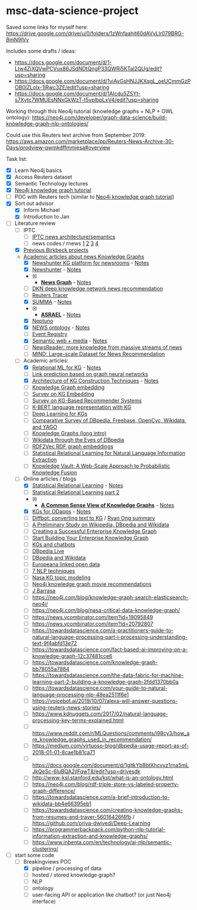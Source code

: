 # msc-data-science-project

Saved some links for myself here: https://drive.google.com/drive/u/0/folders/1zWnfaahjt60dAVvLlr079BRG-BmN9IVy

Includes some drafts / ideas:
 - https://docs.google.com/document/d/1-Ltw4ZjXQVwPCVux86JSdNDtQngP33QWRi5KTal2QUg/edit?usp=sharing
 - https://docs.google.com/document/d/1viAyGsHNJJKXqgL_oeUCmmGzPOB0lZLolx-1lRwc3ZE/edit?usp=sharing
 - https://docs.google.com/document/d/1AIcdu5ZSYt-s7Xytc7WMUEsNNxGkWzT-t5vpIbpLxV4/edit?usp=sharing

Working through this Neo4j tutorial (knowledge graphs + NLP + OWL ontology): https://neo4j.com/developer/graph-data-science/build-knowledge-graph-nlp-ontologies/

Could use this Reuters text archive from September 2019: https://aws.amazon.com/marketplace/pp/Reuters-News-Archive-30-Days/prodview-qwmkdffmmjesa#overview


Task list:

 - [x] Learn Neo4j basics
 - [x] Access Reuters dataset
 - [x] Semantic Technology lectures
 - [x] [Neo4j knowledge graph tutorial](https://neo4j.com/developer/graph-data-science/build-knowledge-graph-nlp-ontologies/)
 - [ ] POC with Reuters tech (similar to [Neo4j knowledge graph tutorial](https://neo4j.com/developer/graph-data-science/build-knowledge-graph-nlp-ontologies/))
 - [x] Sort out advisor
   - [x] Inform Michael
   - [x] Introduction to Jan
 - [ ] Literature review
   - [ ] IPTC
     - [ ] [IPTC news architecture/semantics](https://www.researchgate.net/publication/221467264_Bringing_the_IPTC_News_Architecture_into_the_Semantic_Web)
     - [ ] news codes / rnews [1](https://iptc.org/standards/newscodes/) [2](http://cv.iptc.org/newscodes/) [3](http://cv.iptc.org/newscodes/mediatopic) [4](http://show.newscodes.org/index.html?newscodes=medtop)
   - [x] [Previous Birkbeck projects](https://www.dcs.bbk.ac.uk/intranet/index.php/MSc_Student_Projects)
   - [Academic articles about news Knowledge Graphs](https://scholar.google.com/scholar?hl=en&as_sdt=2005&sciodt=0%2C5&cites=1198780147227444438&scipsc=&q=%22knowledge+graph%22+news&btnG=)
     - [x] [Newshunter KG platform for newsrooms](https://www.sciencedirect.com/science/article/pii/S0166361520305558) - [Notes](https://github.com/heychrisek/msc-data-science-project/blob/main/article-notes/2021-03-17-https-www-sciencedirect-com-science-article-pii-S0166361520305558.md)
     - [x] [Newshunter](https://ojs.bibsys.no/index.php/Nokobit/article/view/548) - [Notes](https://github.com/heychrisek/msc-data-science-project/blob/main/article-notes/2021-03-17-https-www-sciencedirect-com-science-article-pii-S0166361520305558.md)
     - [x] * **[News Graph](http://ceur-ws.org/Vol-2601/kars2019_paper_01.pdf)** - [Notes](https://github.com/heychrisek/msc-data-science-project/blob/main/article-notes/2021-03-17-ceur-ws-org-Vol-2601-kars2019_paper_01-pdf.md)
     - [ ] [DKN deep knowledge network news recommendation](https://arxiv.org/pdf/1801.08284v2.pdf)
     - [ ] [Reuters Tracer](https://arxiv.org/pdf/1711.04068.pdf)
     - [x] [SUMMA](https://www.aclweb.org/anthology/W18-2508.pdf) - [Notes](https://github.com/heychrisek/msc-data-science-project/blob/main/article-notes/2021-03-17-https-www-aclweb-org-anthology-W18-2508-pdf.md)
     - [x] * **[ASRAEL](https://arxiv.org/pdf/1904.05557.pdf)** - [Notes](https://github.com/heychrisek/msc-data-science-project/blob/main/article-notes/2021-03-17-https-arxiv-org-pdf-1904-05557-pdf.md)
     - [x] [Neptuno](https://www.researchgate.net/publication/236234808_Neptuno_Semantic_Web_Technologies_for_a_Digital_Newspaper_Archive)
     - [x] [NEWS ontology](https://www.sciencedirect.com/science/article/pii/S0957417410005592) - [Notes](https://github.com/heychrisek/msc-data-science-project/blob/main/article-notes/2021-03-17-sciencedirect-com-science-article-pii-S0957417410005592.md)
     - [ ] [Event Registry](https://www.researchgate.net/publication/261961178_Event_registry_learning_about_world_events_from_news)
     - [x] [Semantic web + media](https://www.sciencedirect.com/science/article/pii/S157082680800005X) - [Notes](https://github.com/heychrisek/msc-data-science-project/blob/main/article-notes/2021-03-17-sciencedirect-com-science-article-pii-S0957417410005592.md)
     - [ ] [NewsReader: more knowledge from massive streams of news](https://reader.elsevier.com/reader/sd/pii/S0950705116302271?token=126A7EF993CBBA80556662576164144C5DC53075BFF90A6E2ECFD72EB8ABD4E58BD2BC48289235FCAB974EA23CAB92F7)
     - [ ] [MIND: Large-scale Dataset for News Recommendation](https://msnews.github.io/assets/doc/ACL2020_MIND.pdf)
   - [ ] Academic articles:
     - [x] [Relational ML for KG](https://arxiv.org/pdf/1503.00759.pdf) - [Notes](https://github.com/heychrisek/msc-data-science-project/blob/main/article-notes/2021-03-12_https-arxiv-org-pdf-1503-00759.md)
     - [ ] [Link prediction based on graph neural networks](https://proceedings.neurips.cc/paper/2018/file/53f0d7c537d99b3824f0f99d62ea2428-Paper.pdf)
     - [x] [Architecture of KG Construction Techniques](https://www.acadpubl.eu/jsi/2018-118-19/articles/19b/24.pdf) - [Notes](https://github.com/heychrisek/msc-data-science-project/blob/main/article-notes/2021-03-16-https-www-acadpubl-eu-jsi-2018-118-19-articles-19b-24-pdf.md)
     - [ ] [Knowledge Graph embedding](https://ieeexplore.ieee.org/document/8047276)
     - [ ] [Survey on KG Embedding](https://www.mdpi.com/2079-9292/9/5/750)
     - [ ] [Survey on KG-Based Recommender Systems](https://ieeexplore.ieee.org/stamp/stamp.jsp?tp=&arnumber=9216015)
     - [ ] [K-BERT language representation with KG](https://ojs.aaai.org/index.php/AAAI/article/view/5681)
     - [ ] [Deep Learning for KGs](http://ceur-ws.org/Vol-2635/)
     - [ ] [Comparative Survey of DBpedia, Freebase, OpenCyc, Wikidata, and YAGO](http://www.semantic-web-journal.net/system/files/swj1141.pdf)
     - [ ] [Knowledge Graphs (long intro)](https://arxiv.org/pdf/2003.02320.pdf)
     - [ ] [Wikidata through the Eyes of DBpedia](http://www.semantic-web-journal.net/system/files/swj1462.pdf)
     - [ ] [RDF2Vec RDF graph embeddings](http://www.semantic-web-journal.net/system/files/swj1495.pdf)
     - [ ] [Statistical Relational Learning for Natural Language Information Extraction](https://www.cs.utexas.edu/users/ml/papers/srl-submitted-05.pdf)
     - [ ] [Knowledge Vault: A Web-Scale Approach to Probabilistic Knowledge Fusion](https://research.google/pubs/pub45634/)
   - [ ] Online articles / blogs
     - [x] [Statistical Relational Learning](https://data-science-blog.com/blog/2016/08/17/statistical-relational-learning/) - [Notes](https://github.com/heychrisek/msc-data-science-project/blob/main/article-notes/2021-03-12_https-data-science-blog-blog-2016-08-17-statistical-relational-learning.md)
     - [ ] [Statistical Relational Learning part 2](https://data-science-blog.com/blog/2017/01/18/statistical-relational-learning-part-2/)
     - [x] * **[A Common Sense View of Knowledge Graphs](https://www.mkbergman.com/2244/a-common-sense-view-of-knowledge-graphs/)** - [Notes](https://github.com/heychrisek/msc-data-science-project/blob/main/article-notes/2021-03-14_https-www-mkbergman-com-2244-a-common-sense-view.md)
     - [x] [KGs for ODapps](https://www.mkbergman.com/2267/combining-knowledge-graphs-and-ontologies-for-dynamic-apps/) - [Notes](https://github.com/heychrisek/msc-data-science-project/blob/main/article-notes/2021-03-14_https-www-mkbergman-com-2267-combining.md)
     - [ ] [Diffbot: converting text to KG](https://blog.diffbot.com/converting-text-documents-into-knowledge-graphs-with-the-diffbot-natural-language-api/) / [Ryan Ong summary](https://ryanong.co.uk/2020/11/05/day-310-nlp-discovery-diffbots-knowledge-graph-api/)
     - [ ] [A Preliminary Study on Wikipedia, DBpedia and Wikidata](http://andrea-index.blogspot.com/2015/06/wikipedia-dbpedia-wikidata.html?m=1)
     - [ ] [Creating a Successful Enterprise Knowledge Graph](https://blog.cambridgesemantics.com/creating-a-successful-enterprise-knowledge-graph)
     - [ ] [Start Building Your Enterprise Knowledge Graph](https://info.cambridgesemantics.com/build-your-enterprise-knowledge-graph)
     - [ ] [KGs and chatbots](https://chatbotslife.com/knowledge-graphs-and-chatbots-an-analytical-approach-a8dcc8649100)
     - [ ] [DBpedia Live](https://blog.dbpedia.org/2011/07/09/official-dbpedia-live-release/)
     - [ ] [DBpedia and Wikidata](https://meta.wikimedia.org/wiki/Wikidata/Notes/DBpedia_and_Wikidata)
     - [ ] [Europeana linked open data](https://pro.europeana.eu/page/linked-open-data)
     - [ ] [7 NLP techniques](https://heartbeat.fritz.ai/the-7-nlp-techniques-that-will-change-how-you-communicate-in-the-future-part-i-f0114b2f0497)
     - [ ] [Nasa KG topic modeling](https://linkurio.us/blog/how-nasa-experiments-with-knowledge-discovery/)
     - [ ] [Neo4j knowledge graph movie recommendations](https://towardsdatascience.com/movie-recommendations-powered-by-knowledge-graphs-and-neo4j-33603a212ad0)
     - [ ] [J Barrasa](https://jbarrasa.com/)
     - [ ] https://neo4j.com/blog/knowledge-graph-search-elasticsearch-neo4j/
     - [ ] https://neo4j.com/blog/nasa-critical-data-knowledge-graph/
     - [ ] https://news.ycombinator.com/item?id=19095849
     - [ ] https://news.ycombinator.com/item?id=20792807
     - [ ] https://towardsdatascience.com/a-practitioners-guide-to-natural-language-processing-part-i-processing-understanding-text-9f4abfd13e72
     - [ ] https://towardsdatascience.com/fact-based-ai-improving-on-a-knowledge-graph-12c37481cce6
     - [ ] https://towardsdatascience.com/knowledge-graph-bb78055a7884
     - [ ] https://towardsdatascience.com/the-data-fabric-for-machine-learning-part-2-building-a-knowledge-graph-2fdd1370bb0a
     - [ ] https://towardsdatascience.com/your-guide-to-natural-language-processing-nlp-48ea2511f6e1
     - [ ] https://voicebot.ai/2019/10/07/alexa-will-answer-questions-using-reuters-news-stories/
     - [ ] https://www.kdnuggets.com/2017/02/natural-language-processing-key-terms-explained.html
     - [ ] https://www.reddit.com/r/MLQuestions/comments/i98cy3/how_are_knowledge_graphs_used_in_recommendation/
     - [ ] https://medium.com/virtuoso-blog/dbpedia-usage-report-as-of-2018-01-01-8cae1b81ca71
     - [ ] https://docs.google.com/document/d/1gitkYb8btXhcvyz1rna5mLJkQeSc-6luBQA2jlFqwT8/edit?usp=drivesdk
     - [ ] http://www-ksl.stanford.edu/kst/what-is-an-ontology.html
     - [ ] https://neo4j.com/blog/rdf-triple-store-vs-labeled-property-graph-difference/
     - [ ] https://towardsdatascience.com/a-brief-introduction-to-wikidata-bb4e66395eb1
     - [ ] https://towardsdatascience.com/creating-knowledge-graphs-from-resumes-and-traver-56016426f4fb / https://github.com/priya-dwivedi/Deep-Learning
     - [ ] https://programmerbackpack.com/python-nlp-tutorial-information-extraction-and-knowledge-graphs/
     - [ ] https://www.inbenta.com/en/technology/ai-nlp/semantic-clustering/
 - [ ] start some code
     - [ ] Breakingviews POC
        - [x] pipeline / processing of data
        - [ ] hosted / stored knowledge graph?
        - [ ] NLP
        - [ ] ontology
        - [ ] user-facing API or application like chatbot? (or just Neo4j interface)
